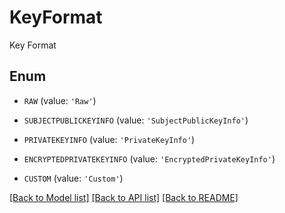 # KeyFormat

Key Format

## Enum

* `RAW` (value: `'Raw'`)

* `SUBJECTPUBLICKEYINFO` (value: `'SubjectPublicKeyInfo'`)

* `PRIVATEKEYINFO` (value: `'PrivateKeyInfo'`)

* `ENCRYPTEDPRIVATEKEYINFO` (value: `'EncryptedPrivateKeyInfo'`)

* `CUSTOM` (value: `'Custom'`)

[[Back to Model list]](../README.md#documentation-for-models) [[Back to API list]](../README.md#documentation-for-api-endpoints) [[Back to README]](../README.md)


